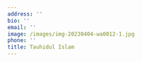```yaml
---
address: ''
bio: ''
email: ''
image: /images/img-20230404-wa0012-1.jpg
phone: ''
title: Tauhidul Islam
---
```





